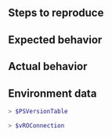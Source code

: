 <!--

** Thanks to the PowerShell Team for publishing this template **

If it is a bug report:
- make sure you are able to repro it on the latest released version. 
You can install the latest version from https://github.com/Jakkulabs/PowervRO
If it's not a bug, please remove the template and elaborate the issue in your own words.
-->

Steps to reproduce
------------------


Expected behavior
-----------------


Actual behavior
---------------


Environment data
----------------

<!-- provide the output of $PSVersionTable and $vROConnection removing any sensitive data -->

```powershell
> $PSVersionTable

> $vROConnection

```
